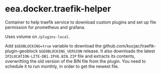 # eea.docker.traefik-helper

Container to help traefik service to download custom plugins and set up file permission for prometheus and grafana.

Uses volume on `/plugins-local`.

Add `$GEOBLOCKING=true` variable to download the github.com/kucjac/traefik-plugin-geoblock `$GEOBLOCKING_VERSION` release. 
It also downloads the latest `IP2LOCATION-LITE-DB1.IPV6.BIN.ZIP` file and extracts its contents, overwritting the old version of the BIN file from the plugin.
You need to schedule it to run monthly, in order to get the newest file. 



